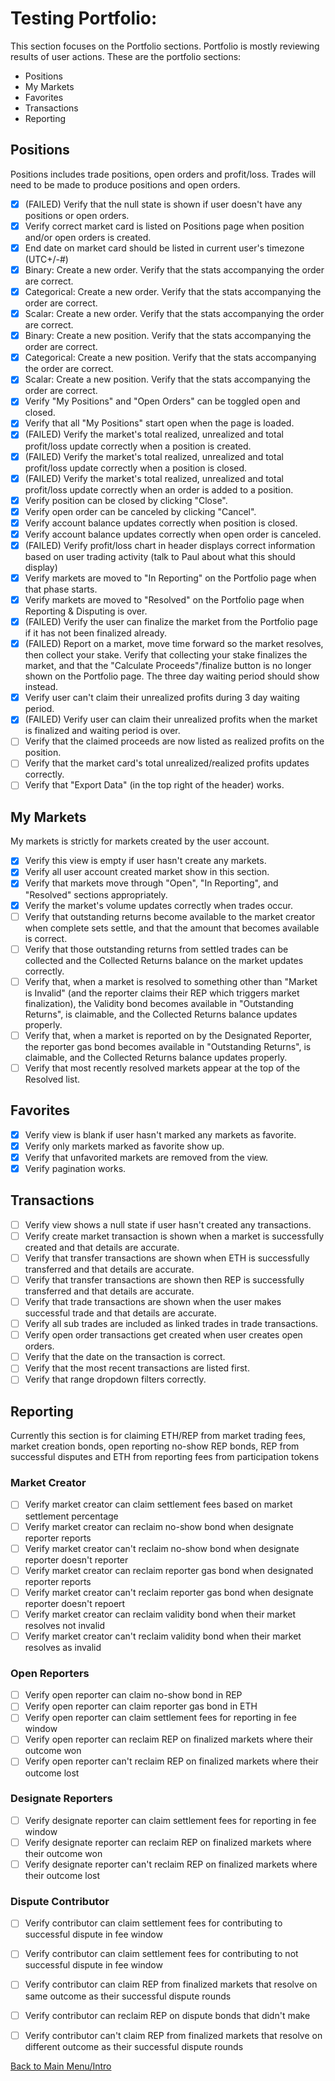 # Testing Portfolio:

This section focuses on the Portfolio sections. Portfolio is mostly reviewing results of user actions. These are the portfolio sections:

  * Positions
  * My Markets
  * Favorites
  * Transactions
  * Reporting


## Positions

Positions includes trade positions, open orders and profit/loss. Trades will need to be made to produce positions and open orders.

- [X] (FAILED) Verify that the null state is shown if user doesn't have any positions or open orders.
- [X] Verify correct market card is listed on Positions page when position and/or open orders is created.
- [X] End date on market card should be listed in current user's timezone (UTC+/-#)
- [X] Binary: Create a new order. Verify that the stats accompanying the order are correct.
- [X] Categorical: Create a new order. Verify that the stats accompanying the order are correct.
- [X] Scalar: Create a new order. Verify that the stats accompanying the order are correct.
- [X] Binary: Create a new position. Verify that the stats accompanying the order are correct.
- [X] Categorical: Create a new position. Verify that the stats accompanying the order are correct.
- [X] Scalar: Create a new position. Verify that the stats accompanying the order are correct.
- [X] Verify "My Positions" and "Open Orders" can be toggled open and closed.
- [X] Verify that all "My Positions" start open when the page is loaded.
- [X] (FAILED) Verify the market's total realized, unrealized and total profit/loss update correctly when a position is created.
- [X] (FAILED) Verify the market's total realized, unrealized and total profit/loss update correctly when a position is closed.
- [X] (FAILED) Verify the market's total realized, unrealized and total profit/loss update correctly when an order is added to a position.
- [X] Verify position can be closed by clicking "Close".
- [X] Verify open order can be canceled by clicking "Cancel".
- [X] Verify account balance updates correctly when position is closed.
- [X] Verify account balance updates correctly when open order is canceled.
- [X] (FAILED) Verify profit/loss chart in header displays correct information based on user trading activity (talk to Paul about what this should display)
- [X] Verify markets are moved to "In Reporting" on the Portfolio page when that phase starts.
- [X] Verify markets are moved to "Resolved" on the Portfolio page when Reporting & Disputing is over.
- [X] (FAILED) Verify the user can finalize the market from the Portfolio page if it has not been finalized already.
- [X] (FAILED) Report on a market, move time forward so the market resolves, then collect your stake. Verify that collecting your stake finalizes the market, and that the "Calculate Proceeds"/finalize button is no longer shown on the Portfolio page. The three day waiting period should show instead.
- [X] Verify user can't claim their unrealized profits during 3 day waiting period.
- [X] (FAILED) Verify user can claim their unrealized profits when the market is finalized and waiting period is over.
- [ ] Verify that the claimed proceeds are now listed as realized profits on the position.
- [ ] Verify that the market card's total unrealized/realized profits updates correctly.
- [ ] Verify that "Export Data" (in the top right of the header) works.

## My Markets

My markets is strictly for markets created by the user account.

- [x] Verify this view is empty if user hasn't create any markets.
- [x] Verify all user account created market show in this section.
- [x] Verify that markets move through "Open", "In Reporting", and "Resolved" sections appropriately.
- [x] Verify the market's volume updates correctly when trades occur.
- [ ] Verify that outstanding returns become available to the market creator when complete sets settle, and that the amount that becomes available is correct.
- [ ] Verify that those outstanding returns from settled trades can be collected and the Collected Returns balance on the market updates correctly.
- [ ] Verify that, when a market is resolved to something other than "Market is Invalid" (and the reporter claims their REP which triggers market finalization), the Validity bond becomes available in "Outstanding Returns", is claimable, and the Collected Returns balance updates properly.
- [ ] Verify that, when a market is reported on by the Designated Reporter, the reporter gas bond becomes available in "Outstanding Returns", is claimable, and the Collected Returns balance updates properly.
- [ ] Verify that most recently resolved markets appear at the top of the Resolved list.

## Favorites

- [x] Verify view is blank if user hasn't marked any markets as favorite.
- [x] Verify only markets marked as favorite show up.
- [x] Verify that unfavorited markets are removed from the view.
- [x] Verify pagination works.

## Transactions

- [ ] Verify view shows a null state if user hasn't created any transactions.
- [ ] Verify create market transaction is shown when a market is successfully created and that details are accurate.
- [ ] Verify that transfer transactions are shown when ETH is successfully transferred and that details are accurate.
- [ ] Verify that transfer transactions are shown then REP is successfully transferred and that details are accurate.
- [ ] Verify that trade transactions are shown when the user makes successful trade and that details are accurate.
- [ ] Verify all sub trades are included as linked trades in trade transactions.
- [ ] Verify open order transactions get created when user creates open orders.
- [ ] Verify that the date on the transaction is correct.
- [ ] Verify that the most recent transactions are listed first.
- [ ] Verify that range dropdown filters correctly.

## Reporting

Currently this section is for claiming ETH/REP from market trading fees, market creation bonds, open reporting no-show REP bonds, REP from successful disputes and ETH from reporting fees from participation tokens 

### Market Creator

- [ ] Verify market creator can claim settlement fees based on market settlement percentage
- [ ] Verify market creator can reclaim no-show bond when designate reporter reports
- [ ] Verify market creator can't reclaim no-show bond when designate reporter doesn't reporter
- [ ] Verify market creator can reclaim reporter gas bond when designated reporter reports
- [ ] Verify market creator can't reclaim reporter gas bond when designate reporter doesn't repoert
- [ ] Verify market creator can reclaim validity bond when their market resolves not invalid
- [ ] Verify market creator can't reclaim validity bond when their market resolves as invalid

### Open Reporters

- [ ] Verify open reporter can claim no-show bond in REP
- [ ] Verify open reporter can claim reporter gas bond in ETH
- [ ] Verify open reporter can claim settlement fees for reporting in fee window
- [ ] Verify open reporter can reclaim REP on finalized markets where their outcome won
- [ ] Verify open reporter can't reclaim REP on finalized markets where their outcome lost

### Designate Reporters

- [ ] Verify designate reporter can claim settlement fees for reporting in fee window
- [ ] Verify designate reporter can reclaim REP on finalized markets where their outcome won
- [ ] Verify designate reporter can't reclaim REP on finalized markets where their outcome lost

### Dispute Contributor

- [ ] Verify contributor can claim settlement fees for contributing to successful dispute in fee window
- [ ] Verify contributor can claim settlement fees for contributing to not successful dispute in fee window
- [ ] Verify contributor can claim REP from finalized markets that resolve on same outcome as their successful dispute rounds
- [ ] Verify contributor can reclaim REP on dispute bonds that didn't make
- [ ] Verify contributor can't claim REP from finalized markets that resolve on different outcome as their successful dispute rounds



[Back to Main Menu/Intro](https://github.com/AugurProject/augur-walkthrough/)
